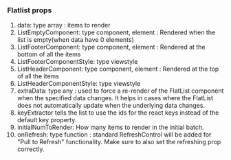 ### Flatlist props

1. data: type array :  items to render
2. ListEmptyComponent: type component, element : Rendered when the list is empty(when data have 0 elements)
3. ListFooterComponent: type component, element : Rendered at the bottom of all the items
4. ListFooterComponentStyle: type viewstyle
5. ListHeaderComponent: type component, element : Rendered at the top of all the items
6. ListHeaderComponentStyle: type viewstyle
7. extraData: type any : used to force a re-render of the FlatList component when the specified data changes.
   It helps in cases where the FlatList does not automatically update when the underlying data changes.
8. keyExtractor tells the list to use the ids for the react keys instead of the default key property.
9. initialNumToRender: How many items to render in the initial batch.
10. onRefresh: type function : standard RefreshControl will be added for "Pull to Refresh" functionality. Make sure to also set the refreshing prop correctly.
 
